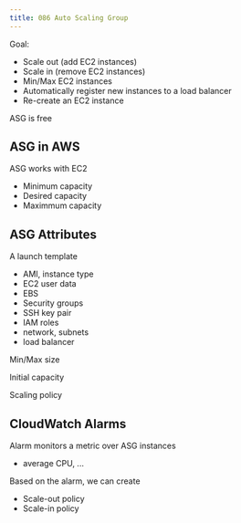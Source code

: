 ```yaml
---
title: 086 Auto Scaling Group
---
```


Goal:
- Scale out (add EC2 instances)
- Scale in (remove EC2 instances)
- Min/Max EC2 instances
- Automatically register new instances to a load balancer
- Re-create an EC2 instance

ASG is free


## ASG in AWS
ASG works with EC2
- Minimum capacity
- Desired capacity
- Maximmum capacity


## ASG Attributes
A launch template
- AMI, instance type
- EC2 user data
- EBS
- Security groups
- SSH key pair
- IAM roles
- network, subnets
- load balancer

Min/Max size

Initial capacity

Scaling policy


## CloudWatch Alarms
Alarm monitors a metric over ASG instances
- average CPU, ...

Based on the alarm, we can create
- Scale-out policy
- Scale-in policy
